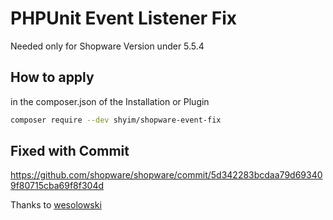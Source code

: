 # PHPUnit Event Listener Fix

Needed only for Shopware Version under 5.5.4

## How to apply

in the composer.json of the Installation or Plugin

```bash
composer require --dev shyim/shopware-event-fix
```

## Fixed with Commit

https://github.com/shopware/shopware/commit/5d342283bcdaa79d693409f80715cba69f8f304d

Thanks to [wesolowski](https://github.com/wesolowski)
